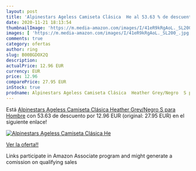 ```yaml
---
layout: post
title: 'Alpinestars Ageless Camiseta Clásica  He al 53.63 % de descuento'
date: 2020-11-21 18:13:54
thumbnailImage: 'https://m.media-amazon.com/images/I/41eR9kRgAoL._SL200_.jpg'
images: [ 'https://m.media-amazon.com/images/I/41eR9kRgAoL._SL200_.jpg' ]
comments: true
category: ofertas
author: ring
slug: B00BGDOX2Q
description:
actualPrice: 12.96 EUR
currency: EUR
price: 12.96
comparePrice: 27.95 EUR
inStock: true
prodname: Alpinestars Ageless Camiseta Clásica  Heather Grey/Negro  S para Hombre
---
```


Está [Alpinestars Ageless Camiseta Clásica  Heather Grey/Negro  S para Hombre](https://www.amazon.es/dp/B00BGDOX2Q/?tag=tolees-21) con 53.63 de descuento por 12.96 EUR (original: 27.95 EUR) en el siguiente enlace!

[![Alpinestars Ageless Camiseta Clásica  He](https://m.media-amazon.com/images/I/41eR9kRgAoL._SL200_.jpg)](https://www.amazon.es/dp/B00BGDOX2Q/?tag=tolees-21)

[Ver la oferta!!](https://www.amazon.es/dp/B00BGDOX2Q/?tag=tolees-21)

Links participate in Amazon Associate program and might generate a comission on qualifying sales


